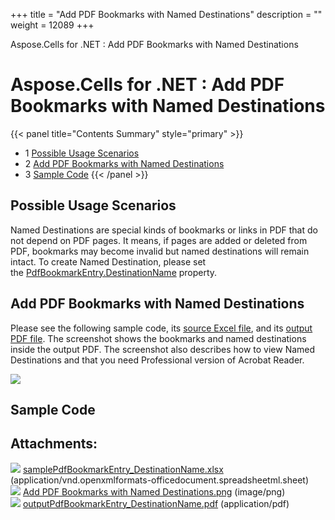 +++
title = "Add PDF Bookmarks with Named Destinations" 
description = "" 
weight = 12089 
+++

Aspose.Cells for .NET : Add PDF Bookmarks with Named Destinations  

# Aspose.Cells for .NET : Add PDF Bookmarks with Named Destinations


{{< panel title="Contents Summary" style="primary" >}}
*   1 [Possible Usage Scenarios](#AddPDFBookmarkswithNamedDestinations-PossibleUsageScenarios)
*   2 [Add PDF Bookmarks with Named Destinations](#AddPDFBookmarkswithNamedDestinations-AddPDFBookmarkswithNamedDestinations)
*   3 [Sample Code](#AddPDFBookmarkswithNamedDestinations-SampleCode)
{{< /panel >}}
## Possible Usage Scenarios

Named Destinations are special kinds of bookmarks or links in PDF that do not depend on PDF pages. It means, if pages are added or deleted from PDF, bookmarks may become invalid but named destinations will remain intact. To create Named Destination, please set the [PdfBookmarkEntry.DestinationName](https://apireference.aspose.com/net/cells/aspose.cells.rendering/pdfbookmarkentry/properties/destinationname) property.

## Add PDF Bookmarks with Named Destinations

Please see the following sample code, its [source Excel file](https://docs2.aspose.com/cells/net/attachments/50270324/50528348.xlsx), and its [output PDF file](https://docs2.aspose.com/cells/net/attachments/50270324/50528349.pdf). The screenshot shows the bookmarks and named destinations inside the output PDF. The screenshot also describes how to view Named Destinations and that you need Professional version of Acrobat Reader. 

![](https://docs2.aspose.com/cells/net/attachments/50270324/50528350.png)

## Sample Code

## Attachments:

![](https://docs2.aspose.com/cells/net/images/icons/bullet_blue.gif) [samplePdfBookmarkEntry\_DestinationName.xlsx](https://docs2.aspose.com/cells/net/attachments/50270324/50528348.xlsx) (application/vnd.openxmlformats-officedocument.spreadsheetml.sheet)  
![](https://docs2.aspose.com/cells/net/images/icons/bullet_blue.gif) [Add PDF Bookmarks with Named Destinations.png](https://docs2.aspose.com/cells/net/attachments/50270324/50528350.png) (image/png)  
![](https://docs2.aspose.com/cells/net/images/icons/bullet_blue.gif) [outputPdfBookmarkEntry\_DestinationName.pdf](https://docs2.aspose.com/cells/net/attachments/50270324/50528349.pdf) (application/pdf)  

